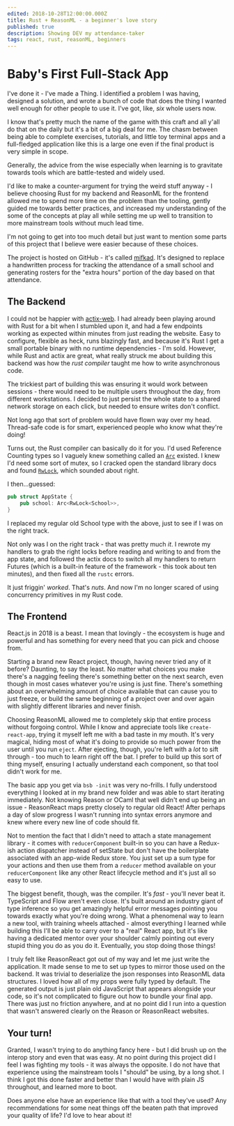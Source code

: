 ```yaml
---
edited: 2018-10-28T12:00:00.000Z
title: Rust + ReasonML - a beginner's love story
published: true
description: Showing DEV my attendance-taker
tags: react, rust, reasonML, beginners
---
```

# Baby's First Full-Stack App

I've done it - I've made a Thing.  I identified a problem I was having, designed a solution, and wrote a bunch of code that does the thing I wanted well enough for other people to use it.  I've got, like, *six* whole users now.

I know that's pretty much the name of the game with this craft and all y'all do that on the daily but it's a bit of a big deal for me.  The chasm between being able to complete exercises, tutorials, and little toy terminal apps and a full-fledged application like this is a large one even if the final product is very simple in scope.

Generally, the advice from the wise especially when learning is to gravitate towards tools which are battle-tested and widely used.

I'd like to make a counter-argument for trying the weird stuff anyway - I believe choosing Rust for my backend and ReasonML for the frontend allowed me to spend more time on the problem than the tooling, gently guided me towards better practices, and increased my understanding of the some of the concepts at play all while setting me up well to transition to more mainstream tools without much lead time.

I'm not going to get into too much detail but just want to mention some parts of this project that I believe were easier because of these choices.

The project is hosted on GitHub - it's called [mifkad](https://github.com/deciduously/mifkad).  It's designed to replace a handwritten process for tracking the attendance of a small school and generating rosters for the "extra hours" portion of the day based on that attendance.

## The Backend

I could not be happier with [actix-web](https://actix.rs).  I had already been playing around with Rust for a bit when I stumbled upon it, and had a few endpoints working as expected within minutes from just reading the website.  Easy to configure, flexible as heck, runs blazingly fast, and because it's Rust I get a small portable binary with no runtime dependencies - I'm sold.  However, while Rust and actix are great, what really struck me about building this backend was how the *rust compiler* taught me how to write asynchronous code.

The trickiest part of building this was ensuring it would work between sessions - there would need to be multiple users throughout the day, from different workstations.  I decided to just persist the whole state to a shared network storage on each click, but needed to ensure writes don't conflict.

Not long ago that sort of problem would have flown way over my head.  Thread-safe code is for smart, experienced people who know what they're doing!

Turns out, the Rust compiler can basically do it for you.  I'd used Reference Counting types so I vaguely knew something called an [`Arc`](https://doc.rust-lang.org/std/sync/struct.Arc.html) existed.  I knew I'd need some sort of mutex, so I cracked open the standard library docs and found [`RwLock`](https://doc.rust-lang.org/std/sync/struct.RwLock.html), which sounded about right.

I then...guessed:

```rust
pub struct AppState {
    pub school: Arc<RwLock<School>>,
}
```

I replaced my regular old School type with the above, just to see if I was on the right track.

Not only was I on the right track - that was pretty much *it*.  I rewrote my handlers to grab the right locks before reading and writing to and from the app state, and followed the actix docs to switch all my handlers to return Futures (which is a built-in feature of the framework - this took about ten minutes), and then fixed all the `rustc` errors.

It just friggin' *worked*.  That's *nuts*.  And now I'm no longer scared of using concurrency primitives in my Rust code.

## The Frontend

React.js in 2018 is a beast.  I mean that lovingly - the ecosystem is huge and powerful and has something for every need that you can pick and choose from.

Starting a brand new React project, though, having never tried any of it before?  Daunting, to say the least.  No matter what choices you make there's a nagging feeling there's something better on the next search, even though in most cases whatever you're using is just fine.  There's something about an overwhelming amount of choice available that can cause you to just freeze, or build the same beginning of a project over and over again with slightly different libraries and never finish.

Choosing ReasonML allowed me to completely skip that entire process without forgoing control.  While I know and appreciate tools like `create-react-app`, trying it myself left me with a bad taste in my mouth.  It's very magical, hiding most of what it's doing to provide so much power from the user until you run `eject`.  After ejecting, though, you're left with a *lot* to sift through - too much to learn right off the bat.  I prefer to build up this sort of thing myself, ensuring I actually understand each component, so that tool didn't work for me.

The basic app you get via `bsb -init` was very no-frills.  I fully understood everything I looked at in my brand new folder and was able to start iterating immediately.  Not knowing Reason or OCaml that well didn't end up being an issue - ReasonReact maps pretty closely to regular old React!  After perhaps a day of slow progress I wasn't running into syntax errors anymore and knew where every new line of code should fit.

Not to mention the fact that I didn't need to attach a state management library - it comes with `reducerComponent` built-in so you can have a Redux-ish action dispatcher instead of setState but don't have the boilerplate associated with an app-wide Redux store.  You just set up a sum type for your actions and then use them from a `reducer` method available on your `reducerComponent` like any other React lifecycle method and it's just all so easy to use.

The biggest benefit, though, was the compiler.  It's *fast* - you'll never beat it.  TypeScript and Flow aren't even close.  It's built around an industry giant of type inference so you get amazingly helpful error messages pointing you towards exactly what you're doing wrong.  What a phenomenal way to learn a new tool, with training wheels attached - almost everything I learned while building this I'll be able to carry over to a "real" React app, but it's like having a dedicated mentor over your shoulder calmly pointing out every stupid thing you do as you do it.  Eventually, you stop doing those things!

I truly felt like ReasonReact got out of my way and let me just write the application.  It made sense to me to set up types to mirror those used on the backend.  It was trivial to deserialize the json responses into ReasonML data structures.  I loved how all of my props were fully typed by default.  The generated output is just plain old JavaScript that appears alongside your code, so it's not complicated to figure out how to bundle your final app.  There was just no friction anywhere, and at no point did I run into a question that wasn't answered clearly on the Reason or ReasonReact websites.

## Your turn!

Granted, I wasn't trying to do anything fancy here - but I did brush up on the interop story and even that was easy.  At no point during this project did I feel I was fighting my tools - it was always the opposite.  I do not have that experience using the mainstream tools I "should" be using, by a long shot.  I think I got this done faster and better than I would have with plain JS throughout, and learned more to boot.

Does anyone else have an experience like that with a tool they've used?  Any recommendations for some neat things off the beaten path that improved your quality of life?  I'd love to hear about it!
